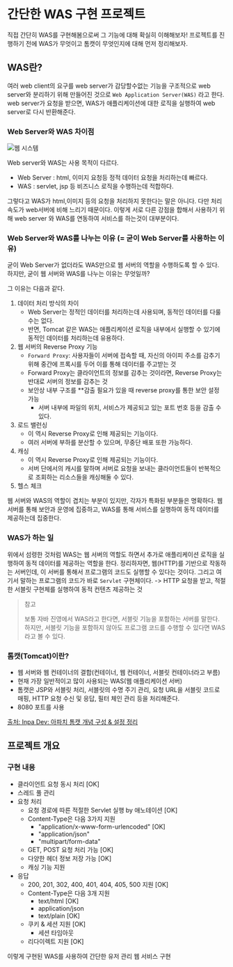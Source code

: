 # 간단한 WAS 구현 프로젝트

직접 간단히 WAS를 구현해봄으로써 그 기능에 대해 확실히 이해해보자!
프로젝트를 진행하기 전에 WAS가 무엇이고 톰캣이 무엇인지에 대해 먼저 정리해보자.

## WAS란?

여러 web client의 요구를 web server가 감당할수없는 기능을 구조적으로 web server와 분리하기 위해 만들어진 것으로 `Web Application Server(WAS)` 라고 한다.
web server가 요청을 받으면, WAS가 애플리케이션에 대한 로직을 실행하여 web server로 다시 반환해준다.

### Web Server와 WAS 차이점

![웹 시스템](https://img1.daumcdn.net/thumb/R1280x0/?scode=mtistory2&fname=https%3A%2F%2Fblog.kakaocdn.net%2Fdn%2FcEStJi%2FbtsBir9X4WE%2FoD01dyroxKYkwfEvHnoUh0%2Fimg.png)

Web server와 WAS는 사용 목적이 다르다.

- Web Server : html, 이미지 요청등 정적 데이터 요청을 처리하는데 빠르다.
- WAS : servlet, jsp 등 비즈니스 로직을 수행하는데 적합하다.

그렇다고 WAS가 html,이미지 등의 요청을 처리하지 못한다는 말은 아니다. 다만 처리속도가 web서버에 비해 느리기 때문이다.
이렇게 서로 다른 강점을 합해서 사용하기 위해 web server 와 WAS를 연동하여 서비스를 하는것이 대부분이다.

### Web Server와 WAS를 나누는 이유 (= 굳이 Web Server를 사용하는 이유)

굳이 Web Server가 없더라도 WAS만으로 웹 서버의 역할을 수행하도록 할 수 있다.
하지만, 굳이 웹 서버와 WAS를 나누는 이유는 무엇일까?

그 이유는 다음과 같다.

1. 데이터 처리 방식의 차이
    - Web Server는 정적인 데이터를 처리하는데 사용되며, 동적인 데이터를 다룰 수는 없다.
    - 반면, Tomcat 같은 WAS는 애플리케이션 로직을 내부에서 실행할 수 있기에 동적인 데이터를 처리하는데 유용하다.
2. 웹 서버의 Reverse Proxy 기능
    - `Forward Proxy`: 사용자들이 서버에 접속할 때, 자신의 아이피 주소를 감추기 위해 중간에 프록시를 두어 이를 통해 데이터를 주고받는 것
    - Forward Proxy는 클라이언트의 정보를 감추는 것이라면, Reverse Proxy는 반대로 서버의 정보를 감추는 것
    - 보안상 내부 구조를 **감출 필요가 있을 때 reverse proxy를 통한 보안 설정 가능
        - 서버 내부에 파일의 위치, 서비스가 제공되고 있는 포트 번호 등을 감출 수 있다.
3. 로드 밸런싱
    - 이 역시 Reverse Proxy로 인해 제공되는 기능이다.
    - 여러 서버에 부하를 분산할 수 있으며, 무중단 배포 또한 가능하다.
4. 캐싱
    - 이 역시 Reverse Proxy로 인해 제공되는 기능이다.
    - 서버 단에서의 캐시를 말하며 서버로 요청을 보내는 클라이언트들이 반복적으로 조회하는 리소스들을 캐싱해둘 수 있다.
5. 헬스 체크

웹 서버와 WAS의 역할이 겹치는 부분이 있지만, 각자가 특화된 부분들은 명확하다.
웹 서버를 통해 보안과 운영에 집중하고, WAS를 통해 서비스를 실행하여 동적 데이터를 제공하는데 집중한다.

### WAS가 하는 일

위에서 섬령한 것처럼 WAS는 웹 서버의 역할도 하면서 추가로 애플리케이션 로직을 실행하여 동적 데이터를 제공하는 역할을 한다.
정리하자면, 웹(HTTP)를 기반으로 작동하는 서버인데, 이 서버를 통해서 프로그램의 코드도 실행할 수 있다는 것이다. 그리고 여기서 말하는 프로그램의 코드가 바로 `Servlet` 구현체이다.
-> HTTP 요청을 받고, 적절한 서블릿 구현체를 실행하여 동적 컨텐츠 제공하는 것

> 참고
>
> 보통 자바 진영에서 WAS라고 한다면, 서블릿 기능을 포함하는 서버를 말한다. 하지만, 서블릿 기능을 포함하지 않아도 프로그램 코드를 수행할 수 있다면 WAS라고 볼 수 있다.

### 톰캣(Tomcat)이란?

- 웹 서버와 웹 컨테이너의 결합(컨테이너, 웹 컨테이너, 서블릿 컨테이너라고 부름)
- 현재 가장 일반적이고 많이 사용되는 WAS(웹 애플리케이션 서버)
- 톰캣은 JSP와 서블릿 처리, 서블릿의 수명 주기 관리, 요청 URL을 서블릿 코드로 매핑, HTTP 요청 수신 및 응답, 필터 체인 관리 등을 처리해준다.
- 8080 포트를 사용

[출처: Inpa Dev: 아파치 톰캣 개념 구성 & 설정 정리](https://inpa.tistory.com/entry/TOMCAT-%E2%9A%99%EF%B8%8F-%EC%84%A4%EC%B9%98-%EC%84%A4%EC%A0%95-%EC%A0%95%EB%A6%AC)

## 프로젝트 개요

### 구현 내용

- 클라이언트 요청 동시 처리 [OK]
- 스레드 풀 관리
- 요청 처리
    - 요청 경로에 따른 적절한 Servlet 실행 by 애노테이션 [OK]
    - Content-Type은 다음 3가지 지원
        - "application/x-www-form-urlencoded" [OK]
        - "application/json"
        - "multipart/form-data"
    - GET, POST 요청 처리 가능 [OK]
    - 다양한 헤더 정보 저장 가능 [OK]
    - 캐싱 기능 지원
- 응답
    - 200, 201, 302, 400, 401, 404, 405, 500 지원 [OK]
    - Content-Type은 다음 3개 지원
        - text/html [OK]
        - application/json
        - text/plain [OK]
    - 쿠키 & 세션 지원 [OK]
        - 세션 타임아웃
    - 리다이렉트 지원 [OK]

이렇게 구현된 WAS를 사용하여 간단한 유저 관리 웹 서비스 구현